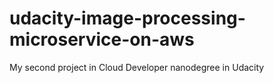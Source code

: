 # udacity-image-processing-microservice-on-aws
My second project in Cloud Developer nanodegree in Udacity
